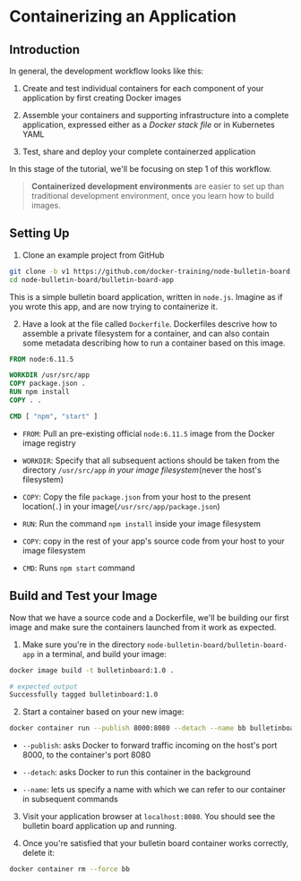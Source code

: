# Containerizing an Application

## Introduction

In general, the development workflow looks like this:

1. Create and test individual containers for each component of your application by first creating Docker images

2. Assemble your containers and supporting infrastructure into a complete application, expressed either as a *Docker stack file* or in Kubernetes YAML

3. Test, share and deploy your complete containerzed application

In this stage of the tutorial, we'll be focusing on step 1 of this workflow.

> **Containerized development environments** are easier to set up than traditional development environment, once you learn how to build images.

## Setting Up

1. Clone an example project from GitHub

```bash
git clone -b v1 https://github.com/docker-training/node-bulletin-board
cd node-bulletin-board/bulletin-board-app
```

This is a simple bulletin board application, written in `node.js`. Imagine as if you wrote this app, and are now trying to containerize it.

2. Have a look at the file called `Dockerfile`. Dockerfiles descrive how to assemble a private filesystem for a container, and can also contain some metadata describing how to run a container based on this image.

```Dockerfile
FROM node:6.11.5

WORKDIR /usr/src/app
COPY package.json .
RUN npm install
COPY . .

CMD [ "npm", "start" ]
```

- `FROM`: Pull an pre-existing official `node:6.11.5` image from the Docker image registry

- `WORKDIR`: Specify that all subsequent actions should be taken from the directory `/usr/src/app` *in your image filesystem*(never the host's filesystem)

- `COPY`: Copy the file `package.json` from your host to the present location(`.`) in your image(`/usr/src/app/package.json`)

- `RUN`: Run the command `npm install` inside your image filesystem

- `COPY`: copy in the rest of your app's source code from your host to your image filesystem

- `CMD`: Runs `npm start` command

## Build and Test your Image

Now that we have a source code and a Dockerfile, we'll be building our first image and make sure the containers launched from it work as expected.

1. Make sure you're in the directory `node-bulletin-board/bulletin-board-app` in a terminal, and build your image:

```bash
docker image build -t bulletinboard:1.0 .

# expected output
Successfully tagged bulletinboard:1.0
```

2. Start a container based on your new image:

```bash
docker container run --publish 8000:8080 --detach --name bb bulletinboard:1.0
```

- `--publish`: asks Docker to forward traffic incoming on the host's port 8000, to the container's port 8080

- `--detach`: asks Docker to run this container in the background

- `--name`: lets us specify a name with which we can refer to our container in subsequent commands

3. Visit your application browser at `localhost:8080`. You should see the bulletin board application up and running.

4. Once you're satisfied that your bulletin board container works correctly, delete it:

```bash
docker container rm --force bb
```

